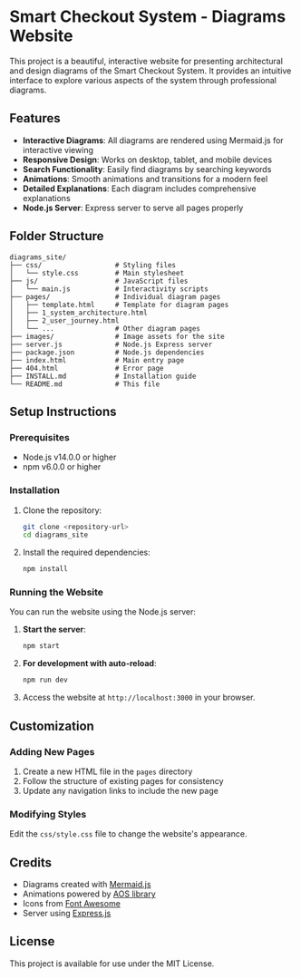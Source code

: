 # Smart Checkout System - Diagrams Website

This project is a beautiful, interactive website for presenting architectural and design diagrams of the Smart Checkout System. It provides an intuitive interface to explore various aspects of the system through professional diagrams.

## Features

- **Interactive Diagrams**: All diagrams are rendered using Mermaid.js for interactive viewing
- **Responsive Design**: Works on desktop, tablet, and mobile devices
- **Search Functionality**: Easily find diagrams by searching keywords
- **Animations**: Smooth animations and transitions for a modern feel
- **Detailed Explanations**: Each diagram includes comprehensive explanations
- **Node.js Server**: Express server to serve all pages properly

## Folder Structure

```
diagrams_site/
├── css/                  # Styling files
│   └── style.css         # Main stylesheet
├── js/                   # JavaScript files
│   └── main.js           # Interactivity scripts
├── pages/                # Individual diagram pages
│   ├── template.html     # Template for diagram pages
│   ├── 1_system_architecture.html
│   ├── 2_user_journey.html
│   └── ...               # Other diagram pages
├── images/               # Image assets for the site
├── server.js             # Node.js Express server
├── package.json          # Node.js dependencies
├── index.html            # Main entry page
├── 404.html              # Error page
├── INSTALL.md            # Installation guide
└── README.md             # This file
```

## Setup Instructions

### Prerequisites

- Node.js v14.0.0 or higher
- npm v6.0.0 or higher

### Installation

1. Clone the repository:
   ```bash
   git clone <repository-url>
   cd diagrams_site
   ```

2. Install the required dependencies:
   ```bash
   npm install
   ```

### Running the Website

You can run the website using the Node.js server:

1. **Start the server**:
   ```bash
   npm start
   ```

2. **For development with auto-reload**:
   ```bash
   npm run dev
   ```

3. Access the website at `http://localhost:3000` in your browser.

## Customization

### Adding New Pages

1. Create a new HTML file in the `pages` directory
2. Follow the structure of existing pages for consistency
3. Update any navigation links to include the new page

### Modifying Styles

Edit the `css/style.css` file to change the website's appearance.

## Credits

- Diagrams created with [Mermaid.js](https://mermaid-js.github.io/mermaid/)
- Animations powered by [AOS library](https://michalsnik.github.io/aos/)
- Icons from [Font Awesome](https://fontawesome.com/)
- Server using [Express.js](https://expressjs.com/)

## License

This project is available for use under the MIT License. 